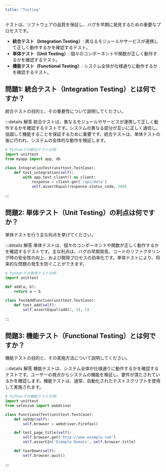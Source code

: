 ```yaml
---
title: "Testing"
---
```

テストは、ソフトウェアの品質を保証し、バグを早期に発見するための重要なプロセスです。

- **統合テスト（Integration Testing）**: 異なるモジュールやサービスが連携して正しく動作するかを確認するテスト。
- **単体テスト（Unit Testing）**: 個々のコンポーネントや関数が正しく動作するかを確認するテスト。
- **機能テスト（Functional Testing）**: システム全体が仕様通りに動作するかを確認するテスト。

## 問題1: 統合テスト（Integration Testing）とは何ですか？

統合テストの目的と、その重要性について説明してください。

:::details 解答
統合テストは、異なるモジュールやサービスが連携して正しく動作するかを確認するテストです。システムの異なる部分が互いに正しく通信し、協調して機能することを保証するために重要です。統合テストは、単体テストの後に行われ、システムの全体的な動作を検証します。

```python
# Pythonでの統合テストの例
import unittest
from myapp import app, db

class IntegrationTest(unittest.TestCase):
    def test_integration(self):
        with app.test_client() as client:
            response = client.get('/api/data')
            self.assertEqual(response.status_code, 200)
```

:::

## 問題2: 単体テスト（Unit Testing）の利点は何ですか？

単体テストを行う主な利点を挙げてください。

:::details 解答
単体テストは、個々のコンポーネントや関数が正しく動作するかを確認するテストです。主な利点は、バグの早期発見、コードのリファクタリング時の安全性の向上、および開発プロセスの効率化です。単体テストにより、将来的な問題の発生を防ぐことができます。

```python
# Pythonでの単体テストの例
import unittest

def add(a, b):
    return a + b

class TestAddFunction(unittest.TestCase):
    def test_add(self):
        self.assertEqual(add(2, 3), 5)
```

:::

## 問題3: 機能テスト（Functional Testing）とは何ですか？

機能テストの目的と、その実施方法について説明してください。

:::details 解答
機能テストは、システム全体が仕様通りに動作するかを確認するテストです。ユーザーの視点からシステムの機能を検証し、要件が満たされているかを確認します。機能テストは、通常、自動化されたテストスクリプトを使用して実施されます。

```python
# Pythonでの機能テストの例
import unittest
from selenium import webdriver

class FunctionalTest(unittest.TestCase):
    def setUp(self):
        self.browser = webdriver.Firefox()

    def test_page_title(self):
        self.browser.get('http://www.example.com')
        self.assertIn('Example Domain', self.browser.title)

    def tearDown(self):
        self.browser.quit()
```

:::
